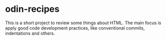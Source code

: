 # odin-recipes
This is a short project to review some things about HTML.
The main focus is apply good code development practices, like conventional commits, indentations and others.
